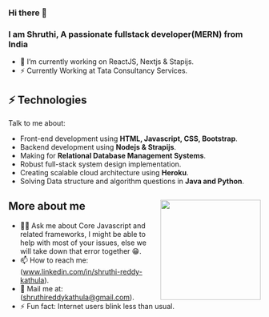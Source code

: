 ### Hi there 👋
<h3 >I am Shruthi, A passionate fullstack developer(MERN) from India</h3>

- 🔭 I’m currently working on ReactJS, Nextjs & Stapijs.
-  ⚡ Currently Working at Tata Consultancy Services.
## ⚡ Technologies
Talk to me about:
- Front-end development using **HTML, Javascript, CSS, Bootstrap**.
- Backend development using **Nodejs & Strapijs**.
- Making for **Relational Database Management Systems**.
- Robust full-stack system design implementation.
- Creating scalable cloud architecture using **Heroku**.
- Solving Data structure and algorithm questions in **Java and Python**.
## More about me  <img align='right' src='https://media.giphy.com/media/bcKmIWkUMCjVm/giphy.gif' width='200"'>
- 👨‍💻 Ask me about Core Javascript and related frameworks, I might be able to help with most of your issues, else we will take down that error together 😁.
- 📫 How to reach me: (www.linkedin.com/in/shruthi-reddy-kathula).
- 💬 Mail me at: (shruthireddykathula@gmail.com).
- ⚡ Fun fact: Internet users blink less than usual.
<!--
**Shruthireddy04/Shruthireddy04** is a ✨ _special_ ✨ repository because its `README.md` (this file) appears on your GitHub profile.

Here are some ideas to get you started:SHUP UPPPPP

- 🔭 I’m currently working on ...
- 🌱 I’m currently learning ...
- 👯 I’m looking to collaborate on ...
- 🤔 I’m looking for help with ...
- 💬 Ask me about ...
- 📫 How to reach me: ...
- 😄 Pronouns: ...
- ⚡ Fun fact: ...
-->

